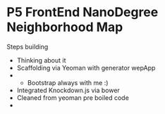 # P5 FrontEnd NanoDegree Neighborhood Map

Steps building

- Thinking about it
- Scaffolding via Yeoman with generator wepApp
- - Bootstrap always with me :)
- Integrated Knockdown.js via bower
- Cleaned from yeoman pre boiled code
- 